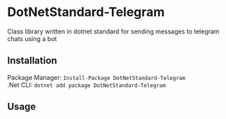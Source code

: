 # DotNetStandard-Telegram
Class library written in dotnet standard for sending messages to telegram chats using a bot

## Installation
Package Manager: `Install-Package DotNetStandard-Telegram`
<br>
.Net CLI: `dotnet add package DotNetStandard-Telegram`

## Usage
